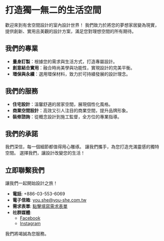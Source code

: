 # 打造獨一無二的生活空間

歡迎來到有舍空間設計的室內設計世界！
我們致力於將您的夢想家居變為現實，提供創新、實用且美觀的設計方案，滿足您對理想空間的所有期待。

## 我們的專業

- **量身訂製**：根據您的需求與生活方式，打造專屬設計。
- **創意結合實用**：融合時尚美學與功能性，實現設計的完美平衡。
- **環保與永續**：選用環保材料，致力於可持續發展的設計理念。

## 我們的服務

- **住宅設計**：溫馨舒適的居家空間，展現個性化風格。
- **商業空間設計**：高效又引人注目的商業空間，提升品牌形象。
- **裝修諮詢**：從概念設計到施工監督，全方位的專業指導。

## 我們的承諾

我們深信，每一個細節都值得用心雕琢。
讓我們攜手，為您打造充滿靈感的獨特空間。
選擇我們，讓設計改變您的生活！

## 立即聯繫我們

讓我們一起開始設計之旅！

- **電話**: +886-03-553-6069
- **電子信箱**: you.she@you-she.com.tw
- **需求表單**: [點擊填寫需求表單](https://forms.gle/s9SZBtmQYYdpDwX56)
- **社群媒體**:
  - [Facebook](https://www.facebook.com/profile.php?id=100064155696758)
  - [Instagram](https://www.instagram.com/you.she0109/)

我們將竭誠為您服務。 